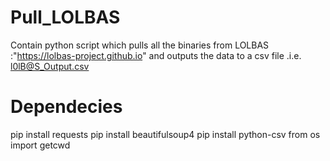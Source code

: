 # Pull_LOLBAS
Contain python script which pulls all the binaries from LOLBAS :"https://lolbas-project.github.io" and outputs the data to a csv file .i.e. l0lB@S_Output.csv

# Dependecies
pip install requests
pip install beautifulsoup4
pip install python-csv
from os import getcwd
